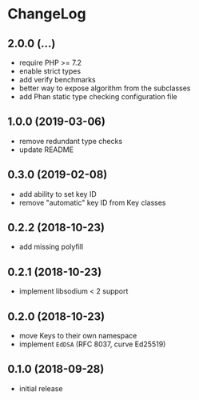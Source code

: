 # ChangeLog

## 2.0.0 (...)
- require PHP >= 7.2
- enable strict types
- add verify benchmarks
- better way to expose algorithm from the subclasses
- add Phan static type checking configuration file

## 1.0.0 (2019-03-06)
- remove redundant type checks
- update README

## 0.3.0 (2019-02-08)
- add ability to set key ID
- remove "automatic" key ID from Key classes

## 0.2.2 (2018-10-23)
- add missing polyfill

## 0.2.1 (2018-10-23)
- implement libsodium < 2 support

## 0.2.0 (2018-10-23)
- move Keys to their own namespace
- implement `EdDSA` (RFC 8037, curve Ed25519)

## 0.1.0 (2018-09-28)
- initial release
